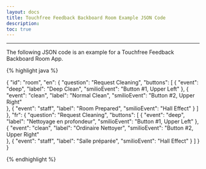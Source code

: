 ```yaml
---
layout: docs
title: Touchfree Feedback Backboard Room Example JSON Code
description: 
toc: true
---
```


---------------------------------------


The following JSON code is an example for a Touchfree Feedback Backboard Room App.

{% highlight java %}

{
  "id": "room",
	"en": {
    "question": "Request Cleaning",
		"buttons": [ 
			{
				"event": "deep",
				"label": "Deep Clean",
				"smilioEvent": "Button #1, Upper Left"
			},
			{
				"event": "clean",
				"label": "Normal Clean",
				"smilioEvent": "Button #2, Upper Right"			
			},
			{
				"event": "staff",
				"label": "Room Prepared",
        "smilioEvent": "Hall Effect"
			}
		]
	},
	"fr": {
    "question": "Request Cleaning",
		"buttons": [ 
			{
				"event": "deep",
				"label": "Nettoyage en profondeur",
				"smilioEvent": "Button #1, Upper Left"
			},
			{
				"event": "clean",
				"label": "Ordinaire Nettoyer",
				"smilioEvent": "Button #2, Upper Right"			
			},
			{
				"event": "staff",
				"label": "Salle préparée",
        "smilioEvent": "Hall Effect"
			}
		]
	}
}

{% endhighlight %}